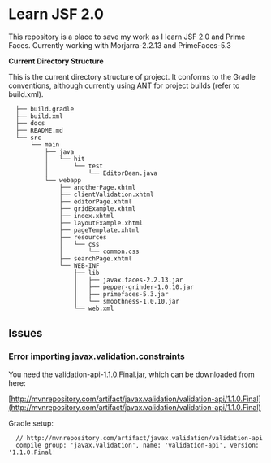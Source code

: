 # Learn JSF 2.0

This repository is a place to save my work as I learn JSF 2.0 and Prime Faces. Currently working with Morjarra-2.2.13 and PrimeFaces-5.3 


**Current Directory Structure** 

This is the current directory structure of project. It conforms to the Gradle conventions, although currently using ANT for project builds (refer to build.xml).


      ├── build.gradle
      ├── build.xml
      ├── docs
      ├── README.md
      └── src
          └── main
              ├── java
              │   └── hit
              │       └── test
              │           └── EditorBean.java
              └── webapp
                  ├── anotherPage.xhtml
                  ├── clientValidation.xhtml
                  ├── editorPage.xhtml
                  ├── gridExample.xhtml
                  ├── index.xhtml
                  ├── layoutExample.xhtml
                  ├── pageTemplate.xhtml
                  ├── resources
                  │   └── css
                  │       └── common.css
                  ├── searchPage.xhtml
                  └── WEB-INF
                      ├── lib
                      │   ├── javax.faces-2.2.13.jar
                      │   ├── pepper-grinder-1.0.10.jar
                      │   ├── primefaces-5.3.jar
                      │   └── smoothness-1.0.10.jar
                      └── web.xml


## Issues

### Error importing javax.validation.constraints 

You need the validation-api-1.1.0.Final.jar, which can be downloaded from here:

[http://mvnrepository.com/artifact/javax.validation/validation-api/1.1.0.Final](http://mvnrepository.com/artifact/javax.validation/validation-api/1.1.0.Final)

Gradle setup:

      // http://mvnrepository.com/artifact/javax.validation/validation-api
      compile group: 'javax.validation', name: 'validation-api', version: '1.1.0.Final'
